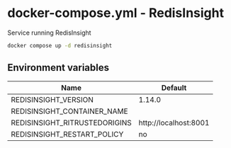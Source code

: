 # docker-compose.yml - RedisInsight

Service running RedisInsight

```bash
docker compose up -d redisinsight
```

## Environment variables

| **Name**                      | **Default**           |
| ----------------------------- | --------------------- |
| REDISINSIGHT_VERSION          | 1.14.0                |
| REDISINSIGHT_CONTAINER_NAME   |                       |
| REDISINSIGHT_RITRUSTEDORIGINS | http://localhost:8001 |
| REDISINSIGHT_RESTART_POLICY   | no                    |
